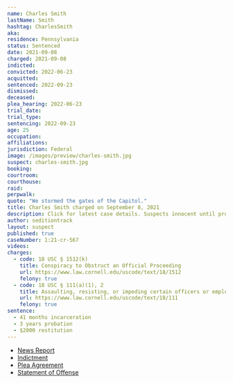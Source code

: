 ```yaml
---
name: Charles Smith
lastName: Smith
hashtag: CharlesSmith
aka:
residence: Pennsylvania
status: Sentenced
date: 2021-09-08
charged: 2021-09-08
indicted:
convicted: 2022-06-23
acquitted:
sentenced: 2022-09-23
dismissed:
deceased:
plea_hearing: 2022-06-23
trial_date:
trial_type:
sentencing: 2022-09-23
age: 25
occupation:
affiliations:
jurisdiction: Federal
image: /images/preview/charles-smith.jpg
suspect: charles-smith.jpg
booking:
courtroom:
courthouse:
raid:
perpwalk:
quote: "We stormed the gates of the Capitol."
title: Charles Smith charged on September 8, 2021
description: Click for latest case details. Suspects innocent until proven guilty.
author: seditiontrack
layout: suspect
published: true
caseNumber: 1:21-cr-567
videos:
charges:
  - code: 18 USC § 1512(k)
    title: Conspiracy to Obstruct an Official Proceeding
    url: https://www.law.cornell.edu/uscode/text/18/1512
    felony: true
  - code: 18 USC § 111(a)(1), 2
    title: Assaulting, resisting, or impeding certain officers or employees (Aiding and Abetting)
    url: https://www.law.cornell.edu/uscode/text/18/111
    felony: true
sentence:
  - 41 months incarceration
  - 3 years probation
  - $2000 restitution
---
```


- [News Report](https://www.mcall.com/news/pennsylvania/mc-nws-pa-men-charged-capitol-attack-20210914-mpvo6vsozfb3zjlyochwtgndye-story.html)
- [Indictment](https://www.justice.gov/usao-dc/case-multi-defendant/file/1432686/download)
- [Plea Agreement](https://www.justice.gov/usao-dc/case-multi-defendant/file/1514731/download)
- [Statement of Offense](https://www.justice.gov/usao-dc/case-multi-defendant/file/1514736/download)
